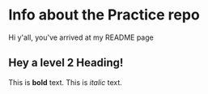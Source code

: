 # Info about the Practice repo

Hi y'all, you've arrived at my README page

## Hey a level 2 Heading!

This is **bold** text. This is *italic* text.
